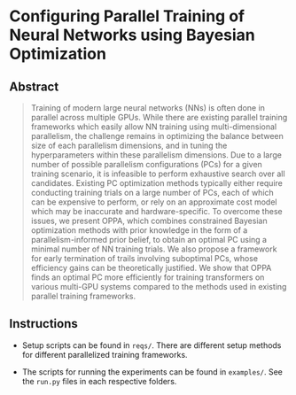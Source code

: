 # Configuring Parallel Training of Neural Networks using Bayesian Optimization

## Abstract

> Training of modern large neural networks (NNs) is often done in parallel across multiple GPUs. While there are existing parallel training frameworks which easily allow NN training using multi-dimensional parallelism, the challenge remains in optimizing the balance between size of each parallelism dimensions, and in tuning the hyperparameters within these parallelism dimensions. Due to a large number of possible parallelism configurations (PCs) for a given training scenario, it is infeasible to perform exhaustive search over all candidates. Existing PC optimization methods typically either require conducting training trials on a large number of PCs, each of which can be expensive to perform, or rely on an approximate cost model which may be inaccurate and hardware-specific. To overcome these issues, we present OPPA, which combines constrained Bayesian optimization methods with prior knowledge in the form of a parallelism-informed prior belief, to obtain an optimal PC using a minimal number of NN training trials. We also propose a framework for early termination of trails involving suboptimal PCs, whose efficiency gains can be theoretically justified. We show that OPPA finds an optimal PC more efficiently for training transformers on various multi-GPU systems compared to the methods used in existing parallel training frameworks.


## Instructions

- Setup scripts can be found in `reqs/`. There are different setup methods for different parallelized training frameworks.

- The scripts for running the experiments can be found in `examples/`. See the `run.py` files in each respective folders.
